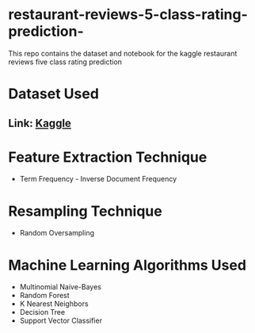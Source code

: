 # restaurant-reviews-5-class-rating-prediction-
This repo contains the dataset and notebook for the kaggle restaurant reviews five class rating prediction

# Dataset Used
## Link: [Kaggle](https://www.kaggle.com/datasets/joebeachcapital/restaurant-reviews)

# Feature Extraction Technique
- Term Frequency - Inverse Document Frequency

# Resampling Technique
- Random Oversampling

# Machine Learning Algorithms Used
- Multinomial Naive-Bayes
- Random Forest
- K Nearest Neighbors
- Decision Tree
- Support Vector Classifier
